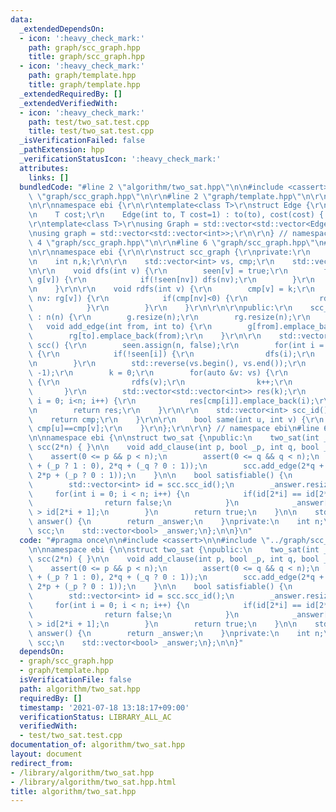 ```yaml
---
data:
  _extendedDependsOn:
  - icon: ':heavy_check_mark:'
    path: graph/scc_graph.hpp
    title: graph/scc_graph.hpp
  - icon: ':heavy_check_mark:'
    path: graph/template.hpp
    title: graph/template.hpp
  _extendedRequiredBy: []
  _extendedVerifiedWith:
  - icon: ':heavy_check_mark:'
    path: test/two_sat.test.cpp
    title: test/two_sat.test.cpp
  _isVerificationFailed: false
  _pathExtension: hpp
  _verificationStatusIcon: ':heavy_check_mark:'
  attributes:
    links: []
  bundledCode: "#line 2 \"algorithm/two_sat.hpp\"\n\n#include <cassert>\n\n#line 2\
    \ \"graph/scc_graph.hpp\"\n\r\n#line 2 \"graph/template.hpp\"\n\r\n#include <vector>\r\
    \n\r\nnamespace ebi {\r\n\r\ntemplate<class T>\r\nstruct Edge {\r\n    int to;\r\
    \n    T cost;\r\n    Edge(int to, T cost=1) : to(to), cost(cost) { }\r\n};\r\n\
    \r\ntemplate<class T>\r\nusing Graph = std::vector<std::vector<Edge<T>>>;\r\n\r\
    \nusing graph = std::vector<std::vector<int>>;\r\n\r\n} // namespace ebi\n#line\
    \ 4 \"graph/scc_graph.hpp\"\n\r\n#line 6 \"graph/scc_graph.hpp\"\n#include <algorithm>\r\
    \n\r\nnamespace ebi {\r\n\r\nstruct scc_graph {\r\nprivate:\r\n    graph g,rg;\r\
    \n    int n,k;\r\n\r\n    std::vector<int> vs, cmp;\r\n    std::vector<bool> seen;\r\
    \n\r\n    void dfs(int v) {\r\n        seen[v] = true;\r\n        for(auto &nv:\
    \ g[v]) {\r\n            if(!seen[nv]) dfs(nv);\r\n        }\r\n        vs.emplace_back(v);\r\
    \n    }\r\n\r\n    void rdfs(int v) {\r\n        cmp[v] = k;\r\n        for(auto\
    \ nv: rg[v]) {\r\n            if(cmp[nv]<0) {\r\n                rdfs(nv);\r\n\
    \            }\r\n        }\r\n    }\r\n\r\n\r\npublic:\r\n    scc_graph(int n)\
    \ : n(n) {\r\n        g.resize(n);\r\n        rg.resize(n);\r\n    }\r\n\r\n \
    \   void add_edge(int from, int to) {\r\n        g[from].emplace_back(to);\r\n\
    \        rg[to].emplace_back(from);\r\n    }\r\n\r\n    std::vector<std::vector<int>>\
    \ scc() {\r\n        seen.assign(n, false);\r\n        for(int i = 0; i<n; i++)\
    \ {\r\n            if(!seen[i]) {\r\n                dfs(i);\r\n            }\r\
    \n        }\r\n        std::reverse(vs.begin(), vs.end());\r\n        cmp.assign(n,\
    \ -1);\r\n        k = 0;\r\n        for(auto &v: vs) {\r\n            if(cmp[v]<0)\
    \ {\r\n                rdfs(v);\r\n                k++;\r\n            }\r\n \
    \       }\r\n        std::vector<std::vector<int>> res(k);\r\n        for(int\
    \ i = 0; i<n; i++) {\r\n            res[cmp[i]].emplace_back(i);\r\n        }\r\
    \n        return res;\r\n    }\r\n\r\n    std::vector<int> scc_id() {\r\n    \
    \    return cmp;\r\n    }\r\n\r\n    bool same(int u, int v) {\r\n        return\
    \ cmp[u]==cmp[v];\r\n    }\r\n};\r\n\r\n} // namespace ebi\n#line 6 \"algorithm/two_sat.hpp\"\
    \n\nnamespace ebi {\n\nstruct two_sat {\npublic:\n    two_sat(int _n) : n(_n),\
    \ scc(2*n) { }\n\n    void add_clause(int p, bool _p, int q, bool _q) {\n    \
    \    assert(0 <= p && p < n);\n        assert(0 <= q && q < n);\n        scc.add_edge(2*p\
    \ + (_p ? 1 : 0), 2*q + (_q ? 0 : 1));\n        scc.add_edge(2*q + (_q ? 1 : 0),\
    \ 2*p + (_p ? 0 : 1));\n    }\n\n    bool satisfiable() {\n        scc.scc();\n\
    \        std::vector<int> id = scc.scc_id();\n        _answer.resize(n);\n   \
    \     for(int i = 0; i < n; i++) {\n            if(id[2*i] == id[2*i + 1]) {\n\
    \                return false;\n            }\n            _answer[i] = id[2*i]\
    \ > id[2*i + 1];\n        }\n        return true;\n    }\n\n    std::vector<bool>\
    \ answer() {\n        return _answer;\n    }\nprivate:\n    int n;\n    scc_graph\
    \ scc;\n    std::vector<bool> _answer;\n};\n\n}\n"
  code: "#pragma once\n\n#include <cassert>\n\n#include \"../graph/scc_graph.hpp\"\
    \n\nnamespace ebi {\n\nstruct two_sat {\npublic:\n    two_sat(int _n) : n(_n),\
    \ scc(2*n) { }\n\n    void add_clause(int p, bool _p, int q, bool _q) {\n    \
    \    assert(0 <= p && p < n);\n        assert(0 <= q && q < n);\n        scc.add_edge(2*p\
    \ + (_p ? 1 : 0), 2*q + (_q ? 0 : 1));\n        scc.add_edge(2*q + (_q ? 1 : 0),\
    \ 2*p + (_p ? 0 : 1));\n    }\n\n    bool satisfiable() {\n        scc.scc();\n\
    \        std::vector<int> id = scc.scc_id();\n        _answer.resize(n);\n   \
    \     for(int i = 0; i < n; i++) {\n            if(id[2*i] == id[2*i + 1]) {\n\
    \                return false;\n            }\n            _answer[i] = id[2*i]\
    \ > id[2*i + 1];\n        }\n        return true;\n    }\n\n    std::vector<bool>\
    \ answer() {\n        return _answer;\n    }\nprivate:\n    int n;\n    scc_graph\
    \ scc;\n    std::vector<bool> _answer;\n};\n\n}"
  dependsOn:
  - graph/scc_graph.hpp
  - graph/template.hpp
  isVerificationFile: false
  path: algorithm/two_sat.hpp
  requiredBy: []
  timestamp: '2021-07-18 13:18:17+09:00'
  verificationStatus: LIBRARY_ALL_AC
  verifiedWith:
  - test/two_sat.test.cpp
documentation_of: algorithm/two_sat.hpp
layout: document
redirect_from:
- /library/algorithm/two_sat.hpp
- /library/algorithm/two_sat.hpp.html
title: algorithm/two_sat.hpp
---
```

